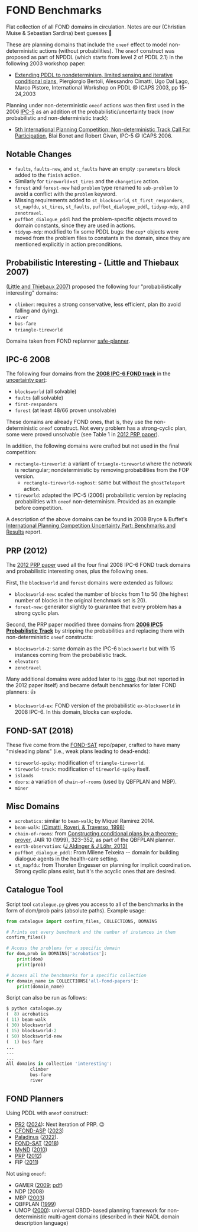 
# FOND Benchmarks

Flat collection of all FOND domains in circulation. Notes are our (Christian Muise & Sebastian Sardina) best guesses :hand_over_mouth:

These are planning domains that include the `oneof` effect to model non-deterministic actions (without probabilities). The `oneof` construct was proposed as part of NPDDL (which starts from level 2 of PDDL 2.1) in the following 2003 workshop paper:

* [Extending PDDL to nondeterminism, limited sensing and iterative conditional plans](http://users.cecs.anu.edu.au/~thiebaux/workshops/ICAPS03/proceedings/PDDL-ICAPS03.pdf), Piergiorgio Bertoli, Alessandro Cimatti, Ugo Dal Lago, Marco Pistore, International Workshop on PDDL @ ICAPS 2003, pp 15-24,2003

Planning under non-deterministic `oneof` actions was then first used in the 2006 [IPC-5](https://lpg.unibs.it/ipc-5/) as an addition ot the probabilistic/uncertainty track (now probabilistic and non-deterministic track):

* [5th International Planning Competition: Non-deterministic Track Call For Participation](https://ipc06.icaps-conference.org/probabilistic/docs/cf-ipc-prob.pdf), Blai Bonet and Robert Givan, IPC-5 @ ICAPS 2006.


## Notable Changes

- `faults`, `faults-new`, and `st_faults` have an empty `:parameters` block added to the `finish` action.
- Similarly for `tireworld`+`st_tires` and the `changetire` action.
- `forest` and `forest-new` had `problem` type renamed to `sub-problem` to avoid a conflict with the `problem` keyword.
- Missing requirements added to `st_blocksworld`, `st_first_responders`, `st_mapfdu`, `st_tires`, `st_faults`, `puffbot_dialogue_pddl`, `tidyup-mdp`, and `zenotravel`.
- `puffbot_dialogue_pddl` had the problem-specific objects moved to domain constants, since they are used in actions.
- `tidyup-mdp`: modified to fix some PDDL bugs: the `cup*` objects were moved from the problem files to constants in the domain, since they are mentioned explicitly in action preconditions.


## Probabilistic Interesting  - (Little and Thiebaux 2007)

[(Little and Thiebaux 2007)](https://users.cecs.anu.edu.au/~thiebaux/papers/icaps07wksp.pdf) proposed the following four "probabilistically interesting" domains:

- `climber`: requires a strong conservative, less efficient, plan (to avoid falling and dying).
- `river`
- `bus-fare`
- `triangle-tireworld`

Domains taken from FOND replanner [safe-planner](https://github.com/mokhtarivahid/safe-planner/tree/master/benchmarks/prob_interesting).

## IPC-6 2008

The following four domains from the [**2008 IPC-6 FOND track**](https://ipc08.icaps-conference.org/probabilistic/wiki/index.php/Results.html#Fully_Observable_Non-Deterministic_.28FOND.29_track) in the [uncertainty part](https://ipc08.icaps-conference.org/probabilistic/wiki/):

- `blocksworld` (all solvable)
- `faults` (all solvable)
- `first-responders`
- `forest` (at least 48/66 proven unsolvable)

These domains are already FOND ones, that is, they use the non-deterministic `oneof` construct. Not every problem has a strong-cyclic plan, some were proved unsolvable (see Table 1 in [2012 PRP paper](https://cdn.aaai.org/ojs/13520/13520-40-17038-1-2-20201228.pdf)).


In addition, the following domains were crafted but not used in the final competition:

- `rectangle-tireworld`: a variant of `triangle-tireworld` where the network is rectangular; nondeterministic by removing probabilities from the FOP version.
  - `rectangle-tireworld-noghost`: same but without the `ghostTeleport`  action.
- `tireworld`: adapted the IPC-5 (2006) probabilistic version by replacing probabilities with `oneof` non-determinism. Provided as an example before competition.

A description of the above domains can be found in 2008 Bryce & Buffet's [International Planning Competition Uncertainty Part: Benchmarks and Results](https://ipc08.icaps-conference.org/probabilistic/wiki/images/0/03/Results.pdf) report.

## PRP (2012)

The [2012 PRP paper](https://cdn.aaai.org/ojs/13520/13520-40-17038-1-2-20201228.pdf) used all the four final 2008 IPC-6 FOND track domains and probabilistic interesting ones, plus the following ones.

First, the `blocksworld` and `forest` domains were extended as follows:

- `blocksworld-new`: scaled the number of blocks from 1 to 50 (the highest number of blocks in the original benchmark set is 20).
- `forest-new`: generator slightly to guarantee that every problem has a strong cyclic plan.

Second, the PRP paper modified three domains from [**2006 IPC5 Probabilistic Track**](https://ipc06.icaps-conference.org/probabilistic/) by stripping the probabilities and replacing them with non-deterministic `oneof` constructs:

- `blocksworld-2`: same domain as the IPC-6 `blocksworld` but with 15 instances coming from the probabilistic track.
- `elevators`
- `zenotravel`

Many additional domains were added later to its [repo](https://github.com/QuMuLab/planner-for-relevant-policies/tree/master/fond-benchmarks) (but not reported in the 2012 paper itself) and became default benchmarks for later FOND planners: 👍

- `blocksworld-ex`: FOND version of the probabilistic `ex-blocksworld` in 2008 IPC-6. In this domain, blocks can explode.

## FOND-SAT (2018)

These five come from the [FOND-SAT](https://github.com/tomsons22/FOND-SAT) repo/paper, crafted to have many "misleading plans" (i.e., weak plans leading to dead-ends):

- `tireworld-spiky`: modification of `triangle-tireworld`.
- `tireworld-truck`: modification of `tireworld-spiky` itself.
- `islands`
- `doors`: a variation of `chain-of-rooms` (used by QBFPLAN and MBP).
- `miner`


## Misc Domains

- `acrobatics`: similar to `beam-walk`; by Miquel Ramirez 2014.
- `beam-walk`: [(Cimatti, Roveri, & Traverso, 1998)](https://cdn.aaai.org/AAAI/1998/AAAI98-124.pdf)
- `chain-of-rooms`: from [Constructing conditional plans by a theorem-prover](https://jair.org/index.php/jair/article/view/10230/), JAIR 10 (1999), 323–352, as part of the QBFPLAN planner.
- `earth-observation`: ([J Aldinger & J Löhr, 2013)](https://gki.informatik.uni-freiburg.de/papers/aldinger-loehr-pcd2013.pdf)
- `puffbot_dialogue_pddl`: From Milene Teixeira -- domain for building dialogue agents in the health-care setting.
- `st_mapfdu`: from Thorsten Engesser on planning for implicit coordination. Strong cyclic plans exist, but it's the acyclic ones that are desired.


## Catalogue Tool

Script tool `catalogue.py` gives you access to all of the benchmarks in the form of dom/prob pairs (absolute paths). Example usage:

```python
from catalogue import confirm_files, COLLECTIONS, DOMAINS

# Prints out every benchmark and the number of instances in them
confirm_files()

# Access the problems for a specific domain
for dom,prob in DOMAINS['acrobatics']:
    print(dom)
    print(prob)

# Access all the benchmarks for a specific collection
for domain_name in COLLECTIONS['all-fond-papers']:
    print(domain_name)
```

Script can also be run as follows:

```python
$ python catalogue.py
(  8) acrobatics
( 11) beam-walk
( 30) blocksworld
( 15) blocksworld-2
( 50) blocksworld-new
(  1) bus-fare
...
...
...
All domains in collection 'interesting':
         climber
         bus-fare
         river
```

## FOND Planners

Using PDDL with `oneof` construct:

- [PR2](https://github.com/QuMuLab/pr2) ([2024](https://arxiv.org/pdf/2312.11675)): Next iteration of PRP. 😉
- [CFOND-ASP](https://github.com/ssardina-research/cfond-asp) ([2023](https://ojs.aaai.org/index.php/ICAPS/article/view/19789/19548))
- [Paladinus](https://github.com/ramonpereira/paladinus) ([2022](https://ojs.aaai.org/index.php/ICAPS/article/view/19789/19548)).
- [FOND-SAT](https://github.com/tomsons22/FOND-SAT) ([2018](https://arxiv.org/pdf/1806.09455))
- [MyND](https://github.com/JackyCSer/MyNDPlanner) ([2010](https://ojs.aaai.org/index.php/ICAPS/article/view/13408/))
- [PRP](https://github.com/QuMuLab/planner-for-relevant-policies) ([2012](https://cdn.aaai.org/ojs/13520/13520-40-17038-1-2-20201228.pdf))
- FIP ([2011](https://www.ijcai.org/Proceedings/11/Papers/326.pdf))

Not using `oneof`:

- GAMER ([2009](https://dl.acm.org/doi/10.5555/1814110.1814112); [pdf](https://link.springer.com/chapter/10.1007/978-3-642-04617-9_1))
- NDP (2008)
- MBP ([2003](https://www.sciencedirect.com/science/article/pii/S0004370202003740))
- QBFPLAN ([1999](https://jair.org/index.php/jair/article/view/10230/))
- UMOP ([2000](https://jair.org/index.php/jair/article/view/10265)): universal OBDD-based planning framework for non-deterministic multi-agent domains (described in their NADL domain description language)